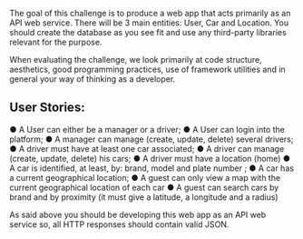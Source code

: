 The goal of this challenge is to produce a web app that acts primarily as an API web service. There will be 3 main entities: User, Car and Location. You should create the database as you see fit and use any third-party libraries relevant for the purpose.

When evaluating the challenge, we look primarily at code structure, aesthetics, good programming practices, use of framework utilities and in general your way of thinking as a developer.


## User Stories:
● A User can either be a manager or a driver;
● A User can login into the platform;
● A manager can manage (create, update, delete) several drivers;
● A driver must have at least one car associated;
● A driver can manage (create, update, delete) his cars;
● A driver must have a location (home)
● A car is identified, at least, by: brand, model and plate number ;
● A car has a current geographical location;
● A guest can only view a map with the current geographical location of each car
● A guest can search cars by brand and by proximity (it must give a latitude, a longitude and a
radius)


As said above you should be developing this web app as an API web service so, all HTTP responses should contain valid JSON.